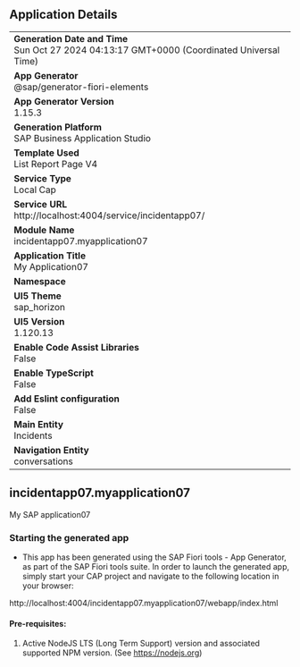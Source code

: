## Application Details
|               |
| ------------- |
|**Generation Date and Time**<br>Sun Oct 27 2024 04:13:17 GMT+0000 (Coordinated Universal Time)|
|**App Generator**<br>@sap/generator-fiori-elements|
|**App Generator Version**<br>1.15.3|
|**Generation Platform**<br>SAP Business Application Studio|
|**Template Used**<br>List Report Page V4|
|**Service Type**<br>Local Cap|
|**Service URL**<br>http://localhost:4004/service/incidentapp07/|
|**Module Name**<br>incidentapp07.myapplication07|
|**Application Title**<br>My Application07|
|**Namespace**<br>|
|**UI5 Theme**<br>sap_horizon|
|**UI5 Version**<br>1.120.13|
|**Enable Code Assist Libraries**<br>False|
|**Enable TypeScript**<br>False|
|**Add Eslint configuration**<br>False|
|**Main Entity**<br>Incidents|
|**Navigation Entity**<br>conversations|

## incidentapp07.myapplication07

My SAP application07

### Starting the generated app

-   This app has been generated using the SAP Fiori tools - App Generator, as part of the SAP Fiori tools suite.  In order to launch the generated app, simply start your CAP project and navigate to the following location in your browser:

http://localhost:4004/incidentapp07.myapplication07/webapp/index.html

#### Pre-requisites:

1. Active NodeJS LTS (Long Term Support) version and associated supported NPM version.  (See https://nodejs.org)


